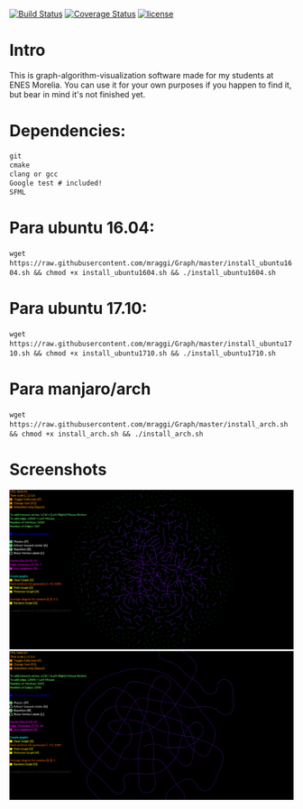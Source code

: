[![Build Status](https://travis-ci.org/mraggi/Graph.svg?branch=master)](https://travis-ci.org/mraggi/Graph)
[![Coverage Status](https://coveralls.io/repos/github/mraggi/Graph/badge.svg?branch=master)](https://coveralls.io/github/mraggi/Graph?branch=master)
[![license](https://img.shields.io/badge/license-MIT-blue.svg)](https://github.com/mraggi/Graph/blob/master/LICENSE)

# Intro

This is graph-algorithm-visualization software made for my students at ENES Morelia. You can use it for your own purposes if you happen to find it, but bear in mind it's not finished yet.

# Dependencies:
	git
	cmake
	clang or gcc
	Google test # included!
	SFML

# Para ubuntu 16.04:

`wget https://raw.githubusercontent.com/mraggi/Graph/master/install_ubuntu1604.sh && chmod +x install_ubuntu1604.sh && ./install_ubuntu1604.sh`

# Para ubuntu 17.10:

`wget https://raw.githubusercontent.com/mraggi/Graph/master/install_ubuntu1710.sh && chmod +x install_ubuntu1710.sh && ./install_ubuntu1710.sh`

# Para manjaro/arch

`wget https://raw.githubusercontent.com/mraggi/Graph/master/install_arch.sh && chmod +x install_arch.sh && ./install_arch.sh`

# Screenshots
![Random screenshot](resources/random_screenshot.png "Screenshot of a randomly generated graph")
![Path screenshot](resources/path_screenshot.png "Screenshot of a path graph")
